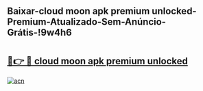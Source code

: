 
## Baixar-cloud moon apk premium unlocked-Premium-Atualizado-Sem-Anúncio-Grátis-!9w4h6

# <h2><a href="https://andorid.site?title=cloud_moon_apk_premium_unlocked&ref=27">🔗👉 🔴 cloud moon apk premium unlocked</a></h2>

[![acn](https://github.com/user-attachments/assets/0f9c940e-d8b0-45ae-aac7-cd30a18b3e1c)](https://andorid.site?title=cloud_moon_apk_premium_unlocked&ref=27)

